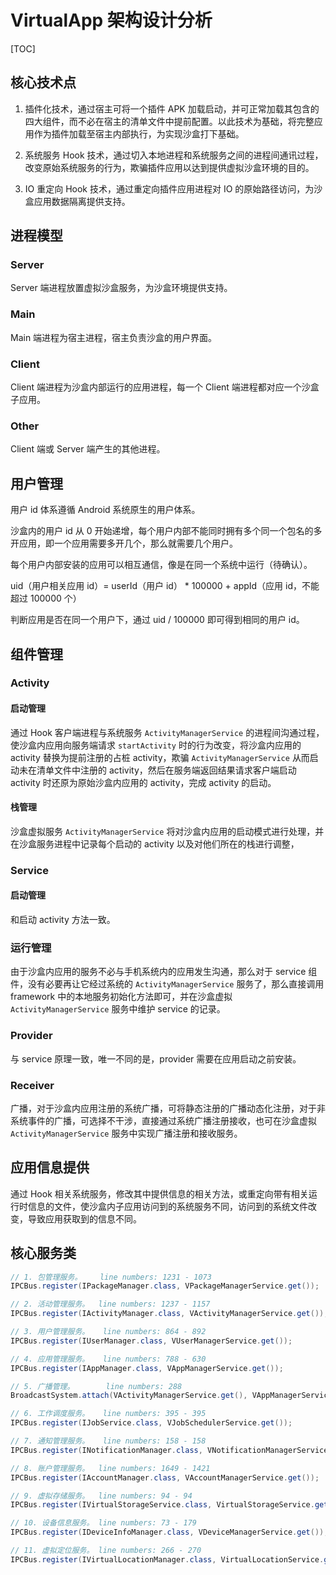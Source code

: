 # VirtualApp 架构设计分析

[TOC]

## 核心技术点

1. 插件化技术，通过宿主可将一个插件 APK 加载启动，并可正常加载其包含的四大组件，而不必在宿主的清单文件中提前配置。以此技术为基础，将完整应用作为插件加载至宿主内部执行，为实现沙盒打下基础。

2. 系统服务 Hook 技术，通过切入本地进程和系统服务之间的进程间通讯过程，改变原始系统服务的行为，欺骗插件应用以达到提供虚拟沙盒环境的目的。
3. IO 重定向 Hook 技术，通过重定向插件应用进程对 IO 的原始路径访问，为沙盒应用数据隔离提供支持。

## 进程模型

### Server

Server 端进程放置虚拟沙盒服务，为沙盒环境提供支持。

### Main

Main 端进程为宿主进程，宿主负责沙盒的用户界面。

### Client

Client 端进程为沙盒内部运行的应用进程，每一个 Client 端进程都对应一个沙盒子应用。

### Other

Client 端或 Server 端产生的其他进程。

## 用户管理

用户 id 体系遵循 Android 系统原生的用户体系。

沙盒内的用户 id 从 0 开始递增，每个用户内部不能同时拥有多个同一个包名的多开应用，即一个应用需要多开几个，那么就需要几个用户。

每个用户内部安装的应用可以相互通信，像是在同一个系统中运行（待确认）。

uid（用户相关应用 id）= userId（用户 id） * 100000 + appId（应用 id，不能超过 100000 个）

判断应用是否在同一个用户下，通过 uid / 100000 即可得到相同的用户 id。

##  组件管理

### Activity

#### 启动管理

通过 Hook 客户端进程与系统服务 `ActivityManagerService` 的进程间沟通过程，使沙盒内应用向服务端请求 `startActivity` 时的行为改变，将沙盒内应用的 activity 替换为提前注册的占桩 activity，欺骗 `ActivityManagerService` 从而启动未在清单文件中注册的 activity，然后在服务端返回结果请求客户端启动 activity 时还原为原始沙盒内应用的 activity，完成 activity 的启动。

#### 栈管理

沙盒虚拟服务 `ActivityManagerService` 将对沙盒内应用的启动模式进行处理，并在沙盒服务进程中记录每个启动的 activity 以及对他们所在的栈进行调整，

### Service

#### 启动管理

和启动 activity 方法一致。

### 运行管理

由于沙盒内应用的服务不必与手机系统内的应用发生沟通，那么对于 service 组件，没有必要再让它经过系统的 `ActivityManagerService` 服务了，那么直接调用 framework 中的本地服务初始化方法即可，并在沙盒虚拟 `ActivityManagerService` 服务中维护 service 的记录。

### Provider

与 service 原理一致，唯一不同的是，provider 需要在应用启动之前安装。

### Receiver

广播，对于沙盒内应用注册的系统广播，可将静态注册的广播动态化注册，对于非系统事件的广播，可选择不干涉，直接通过系统广播注册接收，也可在沙盒虚拟 `ActivityManagerService` 服务中实现广播注册和接收服务。

## 应用信息提供

通过 Hook 相关系统服务，修改其中提供信息的相关方法，或重定向带有相关运行时信息的文件，使沙盒内子应用访问到的系统服务不同，访问到的系统文件改变，导致应用获取到的信息不同。

## 核心服务类

```java
// 1. 包管理服务。    line numbers: 1231 - 1073
IPCBus.register(IPackageManager.class, VPackageManagerService.get());

// 2. 活动管理服务。  line numbers: 1237 - 1157
IPCBus.register(IActivityManager.class, VActivityManagerService.get());

// 3. 用户管理服务。   line numbers: 864 - 892
IPCBus.register(IUserManager.class, VUserManagerService.get());

// 4. 应用管理服务。   line numbers: 788 - 630
IPCBus.register(IAppManager.class, VAppManagerService.get());

// 5. 广播管理。       line numbers: 288
BroadcastSystem.attach(VActivityManagerService.get(), VAppManagerService.get());

// 6. 工作调度服务。   line numbers: 395 - 395
IPCBus.register(IJobService.class, VJobSchedulerService.get());

// 7. 通知管理服务。   line numbers: 158 - 158
IPCBus.register(INotificationManager.class, VNotificationManagerService.get());

// 8. 账户管理服务。  line numbers: 1649 - 1421
IPCBus.register(IAccountManager.class, VAccountManagerService.get());

// 9. 虚拟存储服务。  line numbers: 94 - 94
IPCBus.register(IVirtualStorageService.class, VirtualStorageService.get());

// 10. 设备信息服务。 line numbers: 73 - 179
IPCBus.register(IDeviceInfoManager.class, VDeviceManagerService.get());

// 11. 虚拟定位服务。 line numbers: 266 - 270
IPCBus.register(IVirtualLocationManager.class, VirtualLocationService.get());
```